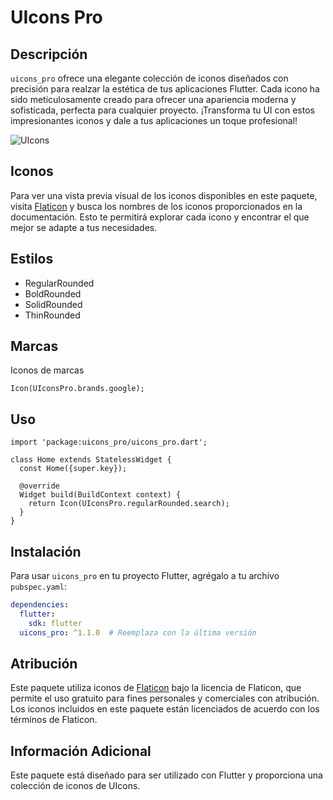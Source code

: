 # UIcons Pro

## Descripción

`uicons_pro` ofrece una elegante colección de iconos diseñados con precisión para realzar la estética de tus aplicaciones Flutter. Cada icono ha sido meticulosamente creado para ofrecer una apariencia moderna y sofisticada, perfecta para cualquier proyecto. ¡Transforma tu UI con estos impresionantes iconos y dale a tus aplicaciones un toque profesional!

![UIcons](https://github.com/user-attachments/assets/5d68a381-5599-4790-88c0-9b6a4f250675)

## Iconos
Para ver una vista previa visual de los iconos disponibles en este paquete, visita [Flaticon](https://www.flaticon.es/uicons/interface-icons) y busca los nombres de los iconos proporcionados en la documentación. Esto te permitirá explorar cada icono y encontrar el que mejor se adapte a tus necesidades.

## Estilos

- RegularRounded
- BoldRounded
- SolidRounded
- ThinRounded

## Marcas

Iconos de marcas
```
Icon(UIconsPro.brands.google);
```

## Uso

```
import 'package:uicons_pro/uicons_pro.dart'; 

class Home extends StatelessWidget {
  const Home({super.key});

  @override
  Widget build(BuildContext context) {
    return Icon(UIconsPro.regularRounded.search);
  }
}
```

## Instalación

Para usar `uicons_pro` en tu proyecto Flutter, agrégalo a tu archivo `pubspec.yaml`:

```yaml
dependencies:
  flutter:
    sdk: flutter
  uicons_pro: ^1.1.0  # Reemplaza con la última versión
```
## Atribución

Este paquete utiliza iconos de [Flaticon](https://www.flaticon.com/) bajo la licencia de Flaticon, que permite el uso gratuito para fines personales y comerciales con atribución. Los iconos incluidos en este paquete están licenciados de acuerdo con los términos de Flaticon.

## Información Adicional

Este paquete está diseñado para ser utilizado con Flutter y proporciona una colección de iconos de UIcons.

